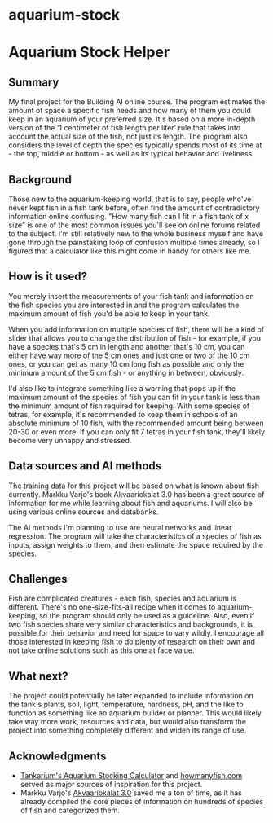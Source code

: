 # aquarium-stock

# Aquarium Stock Helper


## Summary
My final project for the Building AI online course. The program estimates the amount of space a specific fish needs and how many of them you could keep in an aquarium of your preferred size. It's based on a more in-depth version of the '1 centimeter of fish length per liter' rule that takes into account the actual size of the fish, not just its length. The program also considers the level of depth the species typically spends most of its time at - the top, middle or bottom - as well as its typical behavior and liveliness.

## Background
Those new to the aquarium-keeping world, that is to say, people who've never kept fish in a fish tank before, often find the amount of contradictory information online confusing. "How many fish can I fit in a fish tank of x size" is one of the most common issues you'll see on online forums related to the subject. I'm still relatively new to the whole business myself and have gone through the painstaking loop of confusion multiple times already, so I figured that a calculator like this might come in handy for others like me. 

## How is it used?
You merely insert the measurements of your fish tank and information on the fish species you are interested in and the program calculates the maximum amount of fish you'd be able to keep in your tank. 

When you add information on multiple species of fish, there will be a kind of slider that allows you to change the distribution of fish - for example, if you have a species that's 5 cm in length and another that's 10 cm, you can either have way more of the 5 cm ones and just one or two of the 10 cm ones, or you can get as many 10 cm long fish as possible and only the minimum amount of the 5 cm fish - or anything in between, obviously. 

I'd also like to integrate something like a warning that pops up if the maximum amount of the species of fish you can fit in your tank is less than the minimum amount of fish required for keeping. With some species of tetras, for example, it's recommended to keep them in schools of an absolute minimum of 10 fish, with the recommended amount being between 20-30 or even more. If you can only fit 7 tetras in your fish tank, they'll likely become very unhappy and stressed.

## Data sources and AI methods
The training data for this project will be based on what is known about fish currently. Markku Varjo's book Akvaariokalat 3.0 has been a great source of information for me while learning about fish and aquariums. I will also be using various online sources and databanks.

The AI methods I'm planning to use are neural networks and linear regression. The program will take the characteristics of a species of fish as inputs, assign weights to them, and then estimate the space required by the species.

## Challenges
Fish are complicated creatures - each fish, species and aquarium is different. There's no one-size-fits-all recipe when it comes to aquarium-keeping, so the program should only be used as a guideline. Also, even if two fish species share very similar characteristics and backgrounds, it is possible for their behavior and need for space to vary wildly. I encourage all those interested in keeping fish to do plenty of research on their own and not take online solutions such as this one at face  value.

## What next?
The project could potentially be later expanded to include information on the tank's plants, soil, light, temperature, hardness, pH, and the like to function as  something like an aquarium builder or planner. This would likely take way more work, resources and data, but would also transform the project into something completely different and widen its range of use.

## Acknowledgments
* [Tankarium's Aquarium Stocking Calculator](https://www.tankarium.com/aquarium-stocking-calculator/) and [howmanyfish.com](http://www.howmanyfish.com) served as major sources of inspiration for this project.
* Markku Varjo's [Akvaariokalat 3.0](https://www.adlibris.com/fi/kirja/akvaariokalat-30-9789519761893) saved me a ton of time, as it has already compiled the core pieces of information on hundreds of species of fish and categorized them.

